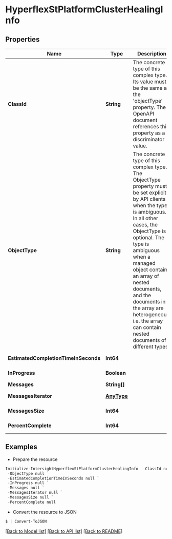# HyperflexStPlatformClusterHealingInfo
## Properties

Name | Type | Description | Notes
------------ | ------------- | ------------- | -------------
**ClassId** | **String** | The concrete type of this complex type. Its value must be the same as the &#39;objectType&#39; property. The OpenAPI document references this property as a discriminator value. | [readonly] 
**ObjectType** | **String** | The concrete type of this complex type. The ObjectType property must be set explicitly by API clients when the type is ambiguous. In all other cases, the  ObjectType is optional.  The type is ambiguous when a managed object contains an array of nested documents, and the documents in the array are heterogeneous, i.e. the array can contain nested documents of different types. | 
**EstimatedCompletionTimeInSeconds** | **Int64** |  | [optional] [readonly] 
**InProgress** | **Boolean** |  | [optional] [readonly] 
**Messages** | **String[]** |  | [optional] 
**MessagesIterator** | [**AnyType**](.md) |  | [optional] [readonly] 
**MessagesSize** | **Int64** |  | [optional] [readonly] 
**PercentComplete** | **Int64** |  | [optional] [readonly] 

## Examples

- Prepare the resource
```powershell
Initialize-IntersightHyperflexStPlatformClusterHealingInfo  -ClassId null `
 -ObjectType null `
 -EstimatedCompletionTimeInSeconds null `
 -InProgress null `
 -Messages null `
 -MessagesIterator null `
 -MessagesSize null `
 -PercentComplete null
```

- Convert the resource to JSON
```powershell
$ | Convert-ToJSON
```

[[Back to Model list]](../README.md#documentation-for-models) [[Back to API list]](../README.md#documentation-for-api-endpoints) [[Back to README]](../README.md)

